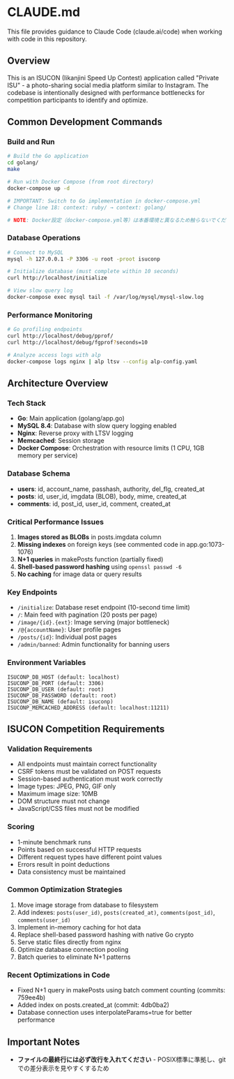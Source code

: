 # CLAUDE.md

This file provides guidance to Claude Code (claude.ai/code) when working with code in this repository.

## Overview

This is an ISUCON (Iikanjini Speed Up Contest) application called "Private ISU" - a photo-sharing social media platform similar to Instagram. The codebase is intentionally designed with performance bottlenecks for competition participants to identify and optimize.

## Common Development Commands

### Build and Run
```bash
# Build the Go application
cd golang/
make

# Run with Docker Compose (from root directory)
docker-compose up -d

# IMPORTANT: Switch to Go implementation in docker-compose.yml
# Change line 18: context: ruby/ → context: golang/

# NOTE: Docker設定（docker-compose.yml等）は本番環境と異なるため触らないでください
```

### Database Operations
```bash
# Connect to MySQL
mysql -h 127.0.0.1 -P 3306 -u root -proot isuconp

# Initialize database (must complete within 10 seconds)
curl http://localhost/initialize

# View slow query log
docker-compose exec mysql tail -f /var/log/mysql/mysql-slow.log
```

### Performance Monitoring
```bash
# Go profiling endpoints
curl http://localhost/debug/pprof/
curl http://localhost/debug/fgprof?seconds=10

# Analyze access logs with alp
docker-compose logs nginx | alp ltsv --config alp-config.yaml
```

## Architecture Overview

### Tech Stack
- **Go**: Main application (golang/app.go)
- **MySQL 8.4**: Database with slow query logging enabled
- **Nginx**: Reverse proxy with LTSV logging
- **Memcached**: Session storage
- **Docker Compose**: Orchestration with resource limits (1 CPU, 1GB memory per service)

### Database Schema
- **users**: id, account_name, passhash, authority, del_flg, created_at
- **posts**: id, user_id, imgdata (BLOB), body, mime, created_at
- **comments**: id, post_id, user_id, comment, created_at

### Critical Performance Issues
1. **Images stored as BLOBs** in posts.imgdata column
2. **Missing indexes** on foreign keys (see commented code in app.go:1073-1076)
3. **N+1 queries** in makePosts function (partially fixed)
4. **Shell-based password hashing** using `openssl passwd -6`
5. **No caching** for image data or query results

### Key Endpoints
- `/initialize`: Database reset endpoint (10-second time limit)
- `/`: Main feed with pagination (20 posts per page)
- `/image/{id}.{ext}`: Image serving (major bottleneck)
- `/@{accountName}`: User profile pages
- `/posts/{id}`: Individual post pages
- `/admin/banned`: Admin functionality for banning users

### Environment Variables
```
ISUCONP_DB_HOST (default: localhost)
ISUCONP_DB_PORT (default: 3306)
ISUCONP_DB_USER (default: root)
ISUCONP_DB_PASSWORD (default: root)
ISUCONP_DB_NAME (default: isuconp)
ISUCONP_MEMCACHED_ADDRESS (default: localhost:11211)
```

## ISUCON Competition Requirements

### Validation Requirements
- All endpoints must maintain correct functionality
- CSRF tokens must be validated on POST requests
- Session-based authentication must work correctly
- Image types: JPEG, PNG, GIF only
- Maximum image size: 10MB
- DOM structure must not change
- JavaScript/CSS files must not be modified

### Scoring
- 1-minute benchmark runs
- Points based on successful HTTP requests
- Different request types have different point values
- Errors result in point deductions
- Data consistency must be maintained

### Common Optimization Strategies
1. Move image storage from database to filesystem
2. Add indexes: `posts(user_id)`, `posts(created_at)`, `comments(post_id)`, `comments(user_id)`
3. Implement in-memory caching for hot data
4. Replace shell-based password hashing with native Go crypto
5. Serve static files directly from nginx
6. Optimize database connection pooling
7. Batch queries to eliminate N+1 patterns

### Recent Optimizations in Code
- Fixed N+1 query in makePosts using batch comment counting (commits: 759ee4b)
- Added index on posts.created_at (commit: 4db0ba2)
- Database connection uses interpolateParams=true for better performance

## Important Notes
- **ファイルの最終行には必ず改行を入れてください** - POSIX標準に準拠し、gitでの差分表示を見やすくするため